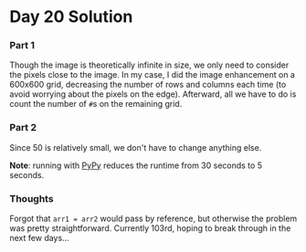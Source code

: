 # Day 20 Solution

### Part 1

Though the image is theoretically infinite in size, we only need to consider the pixels close to the image. In my case, I did the image enhancement on a 600x600 grid, decreasing the number of rows and columns each time (to avoid worrying about the pixels on the edge). Afterward, all we have to do is count the number of `#`s on the remaining grid.

### Part 2

Since 50 is relatively small, we don't have to change anything else.

**Note**: running with [PyPy](https://www.pypy.org/) reduces the runtime from 30 seconds to 5 seconds.

### Thoughts
Forgot that `arr1 = arr2` would pass by reference, but otherwise the problem was pretty straightforward. Currently 103rd, hoping to break through in the next few days...